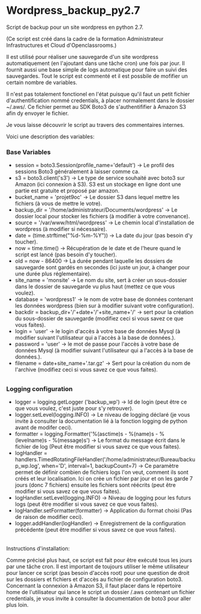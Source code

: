 # Wordpress_backup_py2.7
Script de backup pour un site wordpress en python 2.7.

(Ce script est créé dans la cadre de la formation Administrateur Infrastructures et Cloud d'Openclassrooms.)

Il est utilisé pour réaliser une sauvegarde d'un site wordpress automatiquement (en l'ajoutant dans une tâche cron) une fois par jour. Il fournit aussi une base simple de logs automatique pour faire un suivi des sauvegardes.
Tout le script est commenté et il est possbile de mofifier un certain nombre de variables. 

Il n'est pas totalement fonctionel en l'état puisque qu'il faut un petit fichier d'authentification nommé credentials, à placer normalement dans le dossier ~/.aws/.
Ce fichier permet au SDK Boto3 de s'authentififier à Amazon S3 afin dy envoyer le fichier.

Je vous laisse découvrir le script au travers des commentaires internes.

Voici une description des variables:

### Base Variables ###
- session = boto3.Session(profile_name='default') -> Le profil des sessions Boto3 généralement à laisser comme ca.
- s3 = boto3.client('s3')	-> Le type de service souhaité avec boto3 sur Amazon (ici connexion à S3). S3 est un stockage en ligne dont une partie est gratuite et proposé par amazon.					
- bucket_name = 'projet9oc'	-> Le dossier S3 dans lequel mettre les fichiers (à vous de mettre le votre).
- backup_dir = '/home/administrateur/Documents/wordpress'	-> Le dossier local pour stocker les fichiers (à modifier à votre convenance).
- source = '/var/www/html/wordpress' -> Le chemin local d'installation de wordpress (à modifier si nécessaire).
- date = (time.strftime("%d-%m-%Y")) -> La date du jour (pas besoin d'y toucher).
- now = time.time()	-> Récupération de le date et de l'heure quand le script est lancé (pas besoin d'y toucher).
- old = now - 86400	-> La durée pendant laquelle les dossiers de sauvegarde sont gardés en secondes (ici juste un jour, à changer pour une durée plus réglementaire).
- site_name = 'monsite'	-> Le nom du site, sert à créer un sous-dossier dans le dossier de sauvegarde vu plus haut (mettez ce que vous voulez).
- database = 'wordpress1'	-> le nom de votre base de données contenant les données wordpress (bien sur à modifier suivant votre configuration).
- backdir = backup_dir+'/'+date+'/'+site_name+'/'	-> sert pour la création du sous-dossier de sauvegarde (modifiez ceci si vous savez ce que vous faites).
- login = 'user' -> le login d'accès à votre base de données Mysql (à modifier suivant l'utilisateur qui a l'accès à la base de données.).
- password = 'user'	-> le mot de passe pour l'accès à votre base de données Mysql (à modifier suivant l'utilisateur qui a l'accès à la base de données.).
- filename = date+site_name+'.tar.gz' -> Sert pour la création du nom de l'archive (modifiez ceci si vous savez ce que vous faites).
######

### Logging configuration ###
- logger = logging.getLogger ('backup_wp')	-> Id de login (peut être ce que vous voulez, c'est juste pour s'y retrouver).
- logger.setLevel(logging.INFO)	-> Le niveau de logging déclaré (je vous invite à consulter la documentation lié à la fonction logging de python avant de modifer ceci).
- formatter = logging.Formatter('%(asctime)s - %(name)s - %(levelname)s - %(message)s')	-> Le format du message écrit dans le fichier de log (Peut être modifier si vous savez ce que vous faites).
- logHandler = handlers.TimedRotatingFileHandler('/home/administrateur/Bureau/backup_wp.log', when='D', interval=1, backupCount=7) -> Ce paramètre permet de définir combien de fichiers logs l'on veut, comment ils sont créés et leur localisation. Ici on crée un fichier par jour et on les garde 7 jours (donc 7 fichiers) ensuite les fichiers sont réécrits (peut être modifier si vous savez ce que vous faites).
- logHandler.setLevel(logging.INFO)	-> Niveau de logging pour les futurs logs (peut être modifier si vous savez ce que vous faites).
- logHandler.setFormatter(formatter) -> Application du format choisi  (Pas de raison de modifier ceci).
- logger.addHandler(logHandler) -> Enregistrement de la configuration précédente (peut être modifier si vous savez ce que vous faites).
######

Instructions d'installation:

Comme précisé plus haut, ce script est fait pour être exécuté tous les jours par une tâche cron. Il est important de toujours utiliser le même utilisateur pour lancer ce script (pas besoin d'accès root) pour une question de droit sur les dossiers et fichiers et d'accès au fichier de configuration boto3.
Concernant la connexion à Amazon S3, il faut placer dans le répertoire home de l'utilisateur qui lance le script un dossier /.aws contenant un fichier credentials, je vous invite à consulter la documentation de boto3 pour aller plus loin. 
